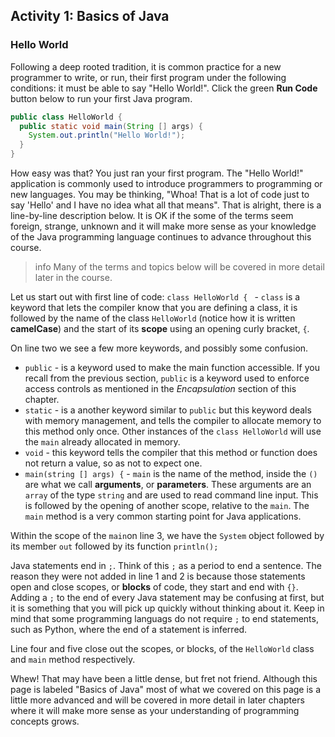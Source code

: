 ## Activity 1: Basics of Java

### Hello World 

Following a deep rooted tradition, it is common practice for a new programmer to write, or run, their first program under the following conditions: it must be able to say "Hello World!".  Click the green **Run Code** button below to run your first Java program. 

```java
public class HelloWorld {
  public static void main(String [] args) {
    System.out.println("Hello World!");
  }
}
```

How easy was that? You just ran your first program. The "Hello World!" application is commonly used to introduce programmers to programming or new languages. You may be thinking, "Whoa! That is a lot of code just to say 'Hello' and I have no idea what all that means". That is alright, there is a  line-by-line description below. It is OK if the some of the terms seem foreign, strange, unknown and it will make more sense as your knowledge of the Java programming language continues to advance throughout this course.

> info Many of the terms and topics below will be covered in more detail later in the course. 

Let us start out with first line of code: `class HelloWorld { ` - `class` is a keyword that lets the compiler know that you are defining a class, it is followed by the name of the class `HelloWorld` (notice how it is written **camelCase**) and the start of its **scope** using an opening curly bracket, `{`. 

On line two we see a few more keywords, and possibly some confusion. 

* `public` - is a keyword used to make the main function accessible. If you recall from the previous section, `public` is a keyword used to enforce access controls as mentioned in the *Encapsulation* section of this chapter. 
* `static` - is a another keyword similar to `public` but this keyword deals with memory management, and tells the compiler to allocate memory to this method only once. Other instances of the `class HelloWorld` will use the `main` already allocated in memory. 
* `void`  - this keyword tells the compiler that this method or function does not return a value, so as not to expect one. 
* `main(string [] args) {` - `main` is the name of the method, inside the `()` are what we call **arguments**, or **parameters**. These arguments are an `array` of the type `string`  and are used to read command line input. This is followed by the opening of another scope, relative to the `main`. The `main` method is a very common starting point for Java applications. 

Within the scope of the `main`on line 3, we have the `System` object followed by its member `out` followed by its function `println();`

 Java statements end in `;`. Think of this `;` as a period to end a sentence. The reason they were not added in line 1 and 2 is because those statements open and close scopes, or **blocks** of code, they start and end with `{}`. Adding a `;` to the end of every Java statement may be confusing at first, but it is something that you will pick up quickly without thinking about it.  Keep in mind that some programming languags do not require `;` to end statements, such as Python, where the end of a statement is inferred. 

Line four and five close out the scopes, or blocks, of the `HelloWorld` class and `main` method respectively. 

Whew! That may have been a little dense, but fret not friend. Although this page is labeled "Basics of Java" most of what we covered on this page is a little more advanced and will be covered in more detail in later chapters where it will make more sense as your understanding of programming concepts grows. 
